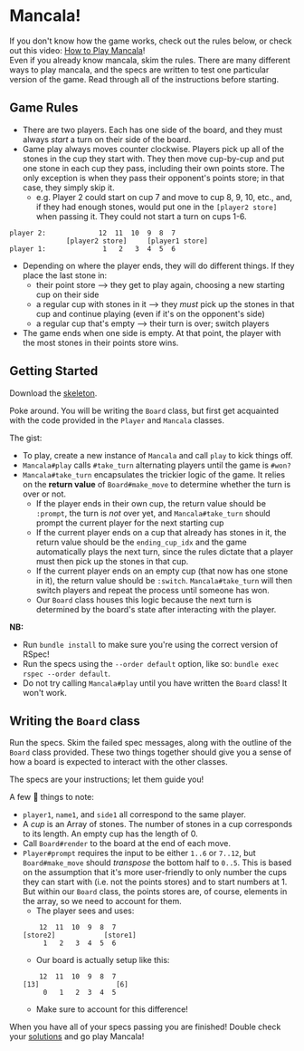 # Mancala!

If you don't know how the game works, check out the rules below, or
check out this video: [How to Play Mancala](https://youtu.be/-A-djjimCcM)!  
Even if you already know mancala, skim the rules. There are many different
ways to play mancala, and the specs are written to test one particular
version of the game. Read through all of the instructions before starting.

## Game Rules

- There are two players. Each has one side of the board, and they must
always *start* a turn on their side of the board.
- Game play always moves counter clockwise. Players pick up all of the
stones in the cup they start with. They then move cup-by-cup and put one
stone in each cup they pass, including their own points store. The only
exception is when they pass their opponent's points store; in that case,
they simply skip it.
  - e.g. Player 2 could start on cup 7 and move to cup 8, 9, 10, etc.,
  and, if they had enough stones, would put one in the `[player2 store]`
  when passing it. They could not start a turn on cups 1-6.
```
player 2:             12  11  10  9  8  7
              [player2 store]     [player1 store]
player 1:              1   2   3  4  5  6
```
- Depending on where the player ends, they will do different things. If
they place the last stone in:
  - their point store --> they get to play again, choosing a new starting
  cup on their side
  - a regular cup with stones in it --> they *must* pick up the stones in
  that cup and continue playing (even if it's on the opponent's side)
  - a regular cup that's empty --> their turn is over; switch players
- The game ends when one side is empty. At that point, the player with the
most stones in their points store wins.

## Getting Started

Download the [skeleton][mancala-skeleton].

Poke around. You will be writing the `Board` class, but first get acquainted
with the code provided in the `Player` and `Mancala` classes.

The gist:
* To play, create a new instance of `Mancala` and call `play` to kick things off.
* `Mancala#play` calls `#take_turn` alternating players until the game is `#won?`
* `Mancala#take_turn` encapsulates the trickier logic of the game. It relies on
the **return value** of `Board#make_move` to determine whether the turn is over or not.
  - If the player ends in their own cup, the return value should be
  `:prompt`, the turn is *not* over yet, and `Mancala#take_turn` should
  prompt the current player for the next starting cup
  - If the current player ends on a cup that already has stones in it,
  the return value should be the `ending_cup_idx` and the game automatically
  plays the next turn, since the rules dictate that a player must then
  pick up the stones in that cup.
  - If the current player ends on an empty cup (that now has one stone
    in it), the return value should be `:switch`. `Mancala#take_turn`
    will then switch players and repeat the process until someone has won.
  + Our `Board` class houses this logic because the next turn is determined
  by the board's state after interacting with the player.

**NB:**
 + Run `bundle install` to make sure you're using the correct version of RSpec!
 + Run the specs using the `--order default` option, like so:
 `bundle exec rspec --order default`.
 + Do not try calling `Mancala#play` until you have written the `Board` class!
 It won't work.

[mancala-skeleton]: ./skeleton.zip?raw=true

## Writing the `Board` class

Run the specs. Skim the failed spec messages, along with the outline of the
`Board` class provided. These two things together should give you a sense of how
a board is expected to interact with the other classes.

The specs are your instructions; let them guide you!

A few :key: things to note:
 * `player1`, `name1`, and `side1` all correspond to the same player.
 * A *cup* is an Array of stones. The number of stones in a cup corresponds
 to its length. An empty cup has the length of 0.
 * Call `Board#render` to the board at the end of each move.
 * `Player#prompt` requires the input to be either `1..6` or `7..12`,
 but `Board#make_move` should *transpose* the bottom half to `0..5`.
 This is based on the assumption that it's more user-friendly to only
 number the cups they can start with (i.e. not the points stores) and to
 start numbers at 1. But within our `Board` class, the points stores are,
 of course, elements in the array, so we need to account for them.
   * The player sees and uses:
   ```
       12  11  10  9  8  7
   [store2]            [store1]
        1   2   3  4  5  6
   ```
   * Our board is actually setup like this:
   ```
       12  11  10  9  8  7
   [13]                   [6]
        0   1   2  3  4  5
   ```
   * Make sure to account for this difference!

When you have all of your specs passing you are finished! Double check
your [solutions][mancala-solutions] and go play Mancala!

[mancala-solutions]: ../../solution/mancala/
